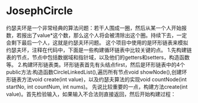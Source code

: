 # JosephCircle
约瑟夫环是一个非常经典的算法问题：若干人围成一圈，然后从某一个人开始报数，若报出了value*这个数，那么这个人将会被清除出这个圈。持续下去，一定会剩下最后一个人，这就是约瑟夫环问题。
这个项目中使用的是环形链表来模拟约瑟夫环，注释在代码中，下面是一些构建循环链表中比较关键的点。
1.先构建链表的节点，节点中包括数据域和指针域，以及他们的getters和setters，构造函数等。
2.构建环形链表类。环形链表首先有头结点first，然后是环形链表中的4个public方法:构造函数CircleLinkedList(),遍历所有节点void showNode(),创建环形链表方法void create(int value)，以及约瑟夫算法的实现void countNode(int startNo, int countNum, int nums)。
先说比较重要的一点，构建方法create(int value)。首先检验输入，如果输入不合法则直接返回，然后开始构建过程：
